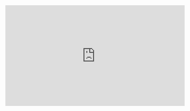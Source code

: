 <iframe width="560" height="315" src="https://www.youtube.com/embed/EcbEf87hkSk" title="YouTube video player" frameborder="0" allow="accelerometer; autoplay; clipboard-write; encrypted-media; gyroscope; picture-in-picture" allowfullscreen></iframe>